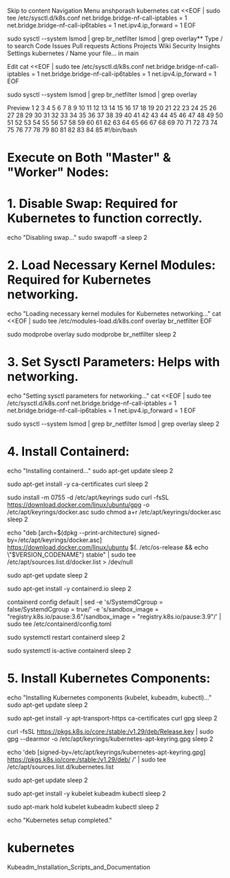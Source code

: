 Skip to content
Navigation Menu
anshporash
kubernetes
cat <<EOF | sudo tee /etc/sysctl.d/k8s.conf
net.bridge.bridge-nf-call-iptables  = 1
net.bridge.bridge-nf-call-ip6tables = 1
net.ipv4.ip_forward                 = 1
EOF

sudo sysctl --system
lsmod | grep br_netfilter
lsmod | grep overlay**
Type / to search
Code
Issues
Pull requests
Actions
Projects
Wiki
Security
Insights
Settings
kubernetes
/
Name your file...
in
main

Edit
cat <<EOF | sudo tee /etc/sysctl.d/k8s.conf
net.bridge.bridge-nf-call-iptables  = 1
net.bridge.bridge-nf-call-ip6tables = 1
net.ipv4.ip_forward                 = 1
EOF

sudo sysctl --system
lsmod | grep br_netfilter
lsmod | grep overlay

Preview
1
2
3
4
5
6
7
8
9
10
11
12
13
14
15
16
17
18
19
20
21
22
23
24
25
26
27
28
29
30
31
32
33
34
35
36
37
38
39
40
41
42
43
44
45
46
47
48
49
50
51
52
53
54
55
56
57
58
59
60
61
62
63
64
65
66
67
68
69
70
71
72
73
74
75
76
77
78
79
80
81
82
83
84
85
#!/bin/bash

# Execute on Both "Master" & "Worker" Nodes:

# 1. Disable Swap: Required for Kubernetes to function correctly.
echo "Disabling swap..."
sudo swapoff -a
sleep 2

# 2. Load Necessary Kernel Modules: Required for Kubernetes networking.
echo "Loading necessary kernel modules for Kubernetes networking..."
cat <<EOF | sudo tee /etc/modules-load.d/k8s.conf
overlay
br_netfilter
EOF

sudo modprobe overlay
sudo modprobe br_netfilter
sleep 2

# 3. Set Sysctl Parameters: Helps with networking.
echo "Setting sysctl parameters for networking..."
cat <<EOF | sudo tee /etc/sysctl.d/k8s.conf
net.bridge.bridge-nf-call-iptables  = 1
net.bridge.bridge-nf-call-ip6tables = 1
net.ipv4.ip_forward                 = 1
EOF

sudo sysctl --system
lsmod | grep br_netfilter
lsmod | grep overlay
sleep 2

# 4. Install Containerd:
echo "Installing containerd..."
sudo apt-get update
sleep 2

sudo apt-get install -y ca-certificates curl
sleep 2

sudo install -m 0755 -d /etc/apt/keyrings
sudo curl -fsSL https://download.docker.com/linux/ubuntu/gpg -o /etc/apt/keyrings/docker.asc
sudo chmod a+r /etc/apt/keyrings/docker.asc
sleep 2

echo "deb [arch=$(dpkg --print-architecture) signed-by=/etc/apt/keyrings/docker.asc] https://download.docker.com/linux/ubuntu $(. /etc/os-release && echo \"$VERSION_CODENAME\") stable" | sudo tee /etc/apt/sources.list.d/docker.list > /dev/null

sudo apt-get update
sleep 2

sudo apt-get install -y containerd.io
sleep 2

containerd config default | sed -e 's/SystemdCgroup = false/SystemdCgroup = true/' -e 's/sandbox_image = "registry.k8s.io\/pause:3.6"/sandbox_image = "registry.k8s.io\/pause:3.9"/' | sudo tee /etc/containerd/config.toml

sudo systemctl restart containerd
sleep 2

sudo systemctl is-active containerd
sleep 2

# 5. Install Kubernetes Components:
echo "Installing Kubernetes components (kubelet, kubeadm, kubectl)..."
sudo apt-get update
sleep 2

sudo apt-get install -y apt-transport-https ca-certificates curl gpg
sleep 2

curl -fsSL https://pkgs.k8s.io/core:/stable:/v1.29/deb/Release.key | sudo gpg --dearmor -o /etc/apt/keyrings/kubernetes-apt-keyring.gpg
sleep 2

echo 'deb [signed-by=/etc/apt/keyrings/kubernetes-apt-keyring.gpg] https://pkgs.k8s.io/core:/stable:/v1.29/deb/ /' | sudo tee /etc/apt/sources.list.d/kubernetes.list

sudo apt-get update
sleep 2

sudo apt-get install -y kubelet kubeadm kubectl
sleep 2

sudo apt-mark hold kubelet kubeadm kubectl
sleep 2

echo "Kubernetes setup completed."
# kubernetes
Kubeadm_Installation_Scripts_and_Documentation
